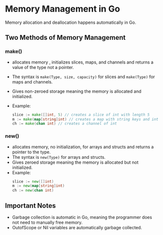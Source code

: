 # Memory Management in Go

Memory allocation and deallocation happens automatically in Go.

## Two Methods of Memory Management

### make()

- allocates memory , initializes slices, maps, and channels and returns a value of the type not a pointer.
- The syntax is `make(Type, size, capacity)` for slices and `make(Type)` for maps and channels.
- Gives non-zeroed storage meaning the memory is allocated and initialized.

- Example:
  ```go
  slice := make([]int, 5) // creates a slice of int with length 5
  m := make(map[string]int) // creates a map with string keys and int values
  ch := make(chan int) // creates a channel of int
  ```

### new()

- allocates memory, no initialization, for arrays and structs and returns a pointer to the type.
- The syntax is `new(Type)` for arrays and structs.
- Gives zeroed storage meaning the memory is allocated but not initialized.
- Example:
  ```go
  slice := new([]int)
  m := new(map[string]int)
  ch := new(chan int)
  ```

## Important Notes

- Garbage collection is automatic in Go, meaning the programmer does not need to manually free memory.
- OutofScope or Nil variables are automatically garbage collected.
